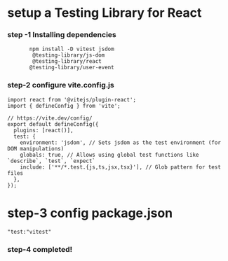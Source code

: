 # setup a Testing Library for React

### step -1 Installing dependencies

```
       npm install -D vitest jsdom
        @testing-library/js-dom
        @testing-library/react
       @testing-library/user-event
```

### step-2 configure vite.config.js

```
import react from '@vitejs/plugin-react';
import { defineConfig } from 'vite';

// https://vite.dev/config/
export default defineConfig({
  plugins: [react()],
  test: {
    environment: 'jsdom', // Sets jsdom as the test environment (for DOM manipulations)
    globals: true, // Allows using global test functions like `describe`, `test`, `expect`
    include: ['**/*.test.{js,ts,jsx,tsx}'], // Glob pattern for test files
  },
});

```

# step-3 config package.json

```
"test:"vitest"
```
### step-4 completed!

